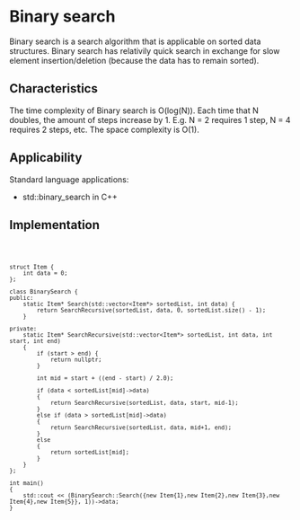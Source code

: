 # Binary search

Binary search is a search algorithm that is applicable on sorted data structures. Binary search has relativily quick search in exchange for slow element insertion/deletion (because the data has to remain sorted).   

## Characteristics

The time complexity of Binary search is O(log(N)). Each time that N doubles, the amount of steps increase by 1. E.g. N = 2 requires 1 step, N = 4 requires 2 steps, etc. The space complexity is O(1).

## Applicability

Standard language applications:
- std::binary_search in C++

## Implementation
<code>

    struct Item {
        int data = 0;
    };

    class BinarySearch {
    public:
        static Item* Search(std::vector<Item*> sortedList, int data) {
            return SearchRecursive(sortedList, data, 0, sortedList.size() - 1);
        }

    private:
        static Item* SearchRecursive(std::vector<Item*> sortedList, int data, int start, int end)
        {
            if (start > end) {
                return nullptr;
            }

            int mid = start + ((end - start) / 2.0);
            
            if (data < sortedList[mid]->data)
            {
                return SearchRecursive(sortedList, data, start, mid-1);
            }
            else if (data > sortedList[mid]->data)
            {
                return SearchRecursive(sortedList, data, mid+1, end);
            }
            else
            {
                return sortedList[mid];
            }
        }
    };

    int main()
    {
        std::cout << (BinarySearch::Search({new Item{1},new Item{2},new Item{3},new Item{4},new Item{5}}, 1))->data;
    }
</code>

